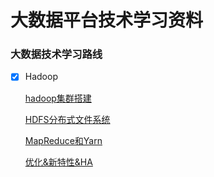 # 大数据平台技术学习资料

### 大数据技术学习路线

- [x] Hadoop

  [hadoop集群搭建](./hadoop/hadoop.md)

  [HDFS分布式文件系统](./hadoop/hdfs.md)
  
  [MapReduce和Yarn](./hadoop/MapReduce&Yarn.md)
  
  [优化&新特性&HA](./)

